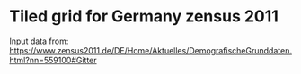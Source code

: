 # Tiled grid for Germany zensus 2011

Input data from: https://www.zensus2011.de/DE/Home/Aktuelles/DemografischeGrunddaten.html?nn=559100#Gitter
